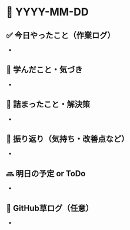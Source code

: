 # 📅 YYYY-MM-DD

## ✅ 今日やったこと（作業ログ）
- 

## 🧠 学んだこと・気づき
- 

## 🧩 詰まったこと・解決策
- 

## 🔁 振り返り（気持ち・改善点など）
- 

## 🔜 明日の予定 or ToDo
- 

## 🌱 GitHub草ログ（任意）
- 
